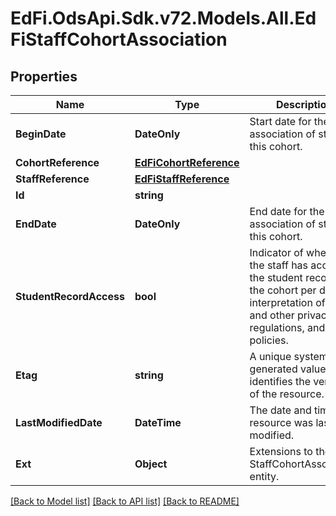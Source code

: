# EdFi.OdsApi.Sdk.v72.Models.All.EdFiStaffCohortAssociation

## Properties

Name | Type | Description | Notes
------------ | ------------- | ------------- | -------------
**BeginDate** | **DateOnly** | Start date for the association of staff to this cohort. | 
**CohortReference** | [**EdFiCohortReference**](EdFiCohortReference.md) |  | 
**StaffReference** | [**EdFiStaffReference**](EdFiStaffReference.md) |  | 
**Id** | **string** |  | [optional] 
**EndDate** | **DateOnly** | End date for the association of staff to this cohort. | [optional] 
**StudentRecordAccess** | **bool** | Indicator of whether the staff has access to the student records of the cohort per district interpretation of FERPA and other privacy laws, regulations, and policies. | [optional] 
**Etag** | **string** | A unique system-generated value that identifies the version of the resource. | [optional] 
**LastModifiedDate** | **DateTime** | The date and time the resource was last modified. | [optional] 
**Ext** | **Object** | Extensions to the StaffCohortAssociation entity. | [optional] 

[[Back to Model list]](../../README.md#documentation-for-models) [[Back to API list]](../../README.md#documentation-for-api-endpoints) [[Back to README]](../../README.md)

